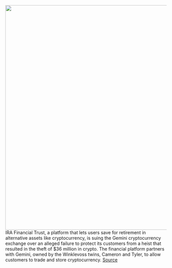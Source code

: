 <img src='https://cdn.vox-cdn.com/thumbor/sptElgtLTBdWvIwHAp7FN3FTCwU=/0x0:3000x2000/1200x800/filters:focal(1260x760:1740x1240)/cdn.vox-cdn.com/uploads/chorus_image/image/70952479/acastro_170726_1777_0008.0.jpg' width='700px' /><br/>
IRA Financial Trust, a platform that lets users save for retirement in alternative assets like cryptocurrency, is suing the Gemini cryptocurrency exchange over an alleged failure to protect its customers from a heist that resulted in the theft of $36 million in crypto. The financial platform partners with Gemini, owned by the Winklevoss twins, Cameron and Tyler, to allow customers to trade and store cryptocurrency.
<a href='https://www.theverge.com/2022/6/7/23158059/gemini-ira-financial-cryptocurrency-hacking-lawsuit-winklevoss'> Source <a/>